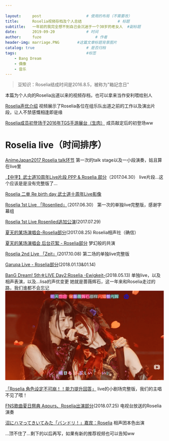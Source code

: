 ```yaml
---

layout:     post   				    # 使用的布局（不需要改）
title:      Roselia视频存档及个人总结 				# 标题 
subtitle:   一年前的我完全想不到自己会沉迷于一个30岁的老女人  #副标题
date:       2019-09-20 				# 时间
author:     fuze 						# 作者
header-img: marriage.PNG     	#这篇文章标题背景图片
catalog: true 						# 是否归档
tags:								#标签
    - Bang Dream
    - 偶像
    - 音乐
---
```


>豆知识：Roselia结成时间是2016.8.5，被称为"箱記念日"

本篇为个人向的Roselia出道以来的视频存档，也可以拿来当作安利喂给别人

[Roselia声优介绍](https://www.bilibili.com/video/av11461972)
视频展示了Roselia各位在组乐队出道之前的工作以及演出片段，让人不禁感慨相逢即是缘

[Roselia成员初登场于2016年TGS手游展台（生肉）](https://www.bilibili.com/video/av6320589)
成员敲定后的初登场ww

# Roselia live（时间排序）

[AnimeJapan2017 Roselia talk环节](https://www.bilibili.com/video/av10493930)
第一次的talk stage以及一小段演奏，姑且算在live里

[【中字】武士道10周年Live片段 PPP & Roselia 部分](https://www.bilibili.com/video/av10846606)（2017.04.30）
live片段...这个应该是是没有完整版了...

[Roselia 二单 Re birth day 武士道十周年Live影像](https://www.bilibili.com/video/av11694750)


[Roselia 1st Live 「Rosenlied」](https://www.bilibili.com/video/av23393753)（2017.06.30）
第一次的单独live完整版，感谢字幕组

[Roselia 1st Live Rosenlied追加公演](https://www.bilibili.com/video/av17224127)(2017.07.29)

[夏天的某场演唱会-Roselia部分](https://www.bilibili.com/video/av21441735)(2017.08.25)
Roselia相声社（确信）

[夏天的某场演唱会 后台花絮 - Roselia部分](https://www.bilibili.com/video/av21529124)
梦幻般的共演

[Roselia 2nd Live 「Zeit」](https://www.bilibili.com/video/av23458152)(2017.10.08)
第二场的单独live完整版

[Garupa Live - Roselia部分](https://www.bilibili.com/video/av27940775)(2018.01.13&01.14)

[BanG Dream! 5th☆LIVE Day2:Roselia -Ewigkeit-](https://www.bilibili.com/video/av45040440)(2018.05.13)
单独live，以及相声表演，以及...lisa的声优变更
她就是蔷薇辉石，这一年来和Roselia走过的路，我们谁都不会忘记
![](https://raw.githubusercontent.com/NoordZeedebuTirpitz/pic/master/%E3%80%90%E4%B8%AD%E5%AD%97%E3%80%91BanG%20Dream!%205th%E2%98%86LIVE%20Day2_Roselia%20-Ewigkeit-%E3%80%90LoveDream%20x%20ASTR%E3%80%91_%E5%93%94%E5%93%A9%E5%93%94%E5%93%A9%20(%E3%82%9C-%E3%82%9C)%E3%81%A4%E3%83%AD%20%E5%B9%B2%E6%9D%AF%7E-bilibili%20-%20Google%20Chrome%202019_9_19%2023_48_07.png)

[「Roselia 角色设定不可崩！！能力提升回答」](https://www.bilibili.com/video/av45996457)
live的小剧场完整版，我们的主唱不见了喂！

[FNS歌曲夏日祭典 Aqours、Roselia出演部分](https://www.bilibili.com/video/av27740654)(2018.07.25)
电视台放送的Roselia演奏

[沼にハマってきいてみた「バンドリ！」嘉宾：Roselia](https://www.bilibili.com/video/av45959065)
相声团本色出演

...顶不住了...剩下的以后再写，如果有新的推荐视频也可以告知ww






















